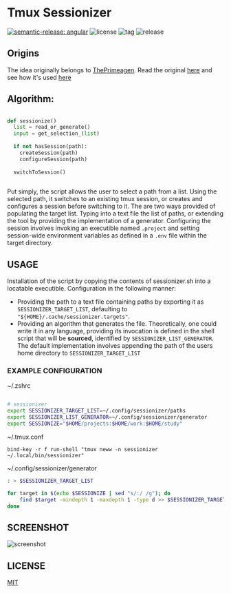 
# Tmux Sessionizer

[![semantic-release: angular](https://img.shields.io/badge/semantic--release-angular-e10079?logo=semantic-release)](https://github.com/semantic-release/semantic-release)
![license](https://img.shields.io/github/license/augustinesaidimu/sessionizer)
![tag](https://img.shields.io/github/v/tag/augustinesaidimu/sessionizer?sort=semver)
![release](https://img.shields.io/github/workflow/status/augustinesaidimu/sessionizer/Release)

## Origins

The idea originally belongs to [ThePrimeagen](https://github.com/ThePrimeagen).
Read the original [here](https://github.com/ThePrimeagen/.dotfiles/blob/5cd09f06d6683b91c26822a73b40e3d7fb9af57a/bin/.local/bin/tmux-sessionizer) and see how it's used [here](https://github.com/ThePrimeagen/.dotfiles/blob/5cd09f06d6683b91c26822a73b40e3d7fb9af57a/tmux/.tmux.conf#L25)

## Algorithm:
```python

def sessionize()
  list = read_or_generate()
  input = get_selection_(list)
  
  if not hasSession(path):
    createSession(path)
    configureSession(path)
  
  switchToSession()
 
```

Put simply, the script allows the user to select a path from a list.
Using the selected path, it switches to an existing tmux session, or
creates and configures a session before switching to it. The are two ways
provided of populating the target list. Typing into a text file the list
of paths, or extending the tool by providing the implementation of
a generator. Configuring the session involves invoking an executible named
``.project`` and setting session-wide environment variables as defined in
a ``.env`` file within the target directory.

## USAGE
Installation of the script by copying the contents of sessionizer.sh into a locatable executible. 
Configuration in the following manner:
  - Providing the path to a text file containing paths by exporting it as ``SESSIONIZER_TARGET_LIST``, defaulting to ``"${HOME}/.cache/sessionizer.targets"``.
  - Providing an algorithm that generates the file. Theoretically, one could write it in any language, providing its invocation is defined in the shell script that will be **sourced**, identified by ``SESSIONIZER_LIST_GENERATOR``.  The default implementation involves appending the path of the users home directory to ``SESSIONIZER_TARGET_LIST``

### EXAMPLE CONFIGURATION
~/.zshrc
``` zsh

# sessionizer
export SESSIONIZER_TARGET_LIST=~/.config/sessionizer/paths
export SESSIONIZER_LIST_GENERATOR=~/.config/sessionizer/generator
export SESSIONIZE="$HOME/projects:$HOME/work:$HOME/study"
```

~/.tmux.conf
```tmux
bind-key -r f run-shell "tmux neww -n sessionizer ~/.local/bin/sessionizer"
```

~/.config/sessionizer/generator
```sh
: > $SESSIONIZER_TARGET_LIST

for target in $(echo $SESSIONIZE | sed "s/:/ /g"); do
    find $target -mindepth 1 -maxdepth 1 -type d >> $SESSIONIZER_TARGET_LIST
done
```

## SCREENSHOT
![screenshot](https://github.com/augustinesaidimu/sessionizer/blob/main/screenshot.png?raw=true)

## LICENSE
[MIT](https://choosealicense.com/licenses/mit/)
